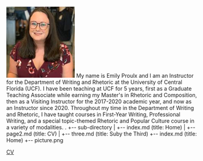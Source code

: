 ![Alt text](IMG_0002.jpeg)
My name is Emily Proulx and I am an Instructor for the Department of Writing and Rhetoric at the University of Central Florida (UCF). I have been teaching at UCF for 5 years, first as a Graduate Teaching Associate while earning my Master's in Rhetoric and Composition, then as a Visiting Instructor for the 2017-2020 academic year, and now as an Instructor since 2020. Throughout my time in the Department of Writing and Rhetoric, I have taught courses in First-Year Writing, Professional Writing, and a special topic-themed Rhetoric and Popular Culture course in a variety of modalities. 
.
+-- sub-directory
|   +-- index.md    (title: Home)
|   +-- page2.md    (title: CV)
|   +-- three.md    (title: Suby the Third)
+-- index.md        (title: Home)
+-- picture.png

[CV](CV2.md)


